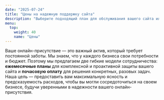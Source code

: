 ```yaml
---
date: "2025-07-24"
title: "Цены на надежную поддержку сайта"
description: "Выберите подходящий план для обслуживания вашего сайта или воспользуйтесь нашими почасовыми услугами для гибких доработок. Никаких скрытых платежей."
menu:
  top:
    weight: 40
    name: "Цены"
---
```


Ваше онлайн-присутствие — это важный актив, который требует постоянной заботы. Мы знаем, что у каждого бизнеса свои потребности и бюджет. Поэтому мы предлагаем две гибкие модели сотрудничества: **ежемесячные планы** для комплексной и проактивной защиты вашего сайта и **почасовую оплату** для решения конкретных, разовых задач. Наша цель — предоставить вам максимальную ясность и предсказуемость расходов, чтобы вы могли сосредоточиться на своем бизнесе, будучи уверенными в надежности вашего онлайн-присутствия.
